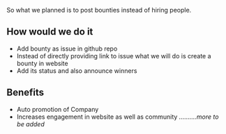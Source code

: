 So what we planned is to post bounties instead of hiring people. 
## How would we do it
- Add bounty as issue in github repo
- Instead of directly providing link to issue what we will do is create a bounty in website
- Add its status and also announce winners
## Benefits
- Auto promotion of Company
- Increases engagement in website as well as community
*..........more to be added*


